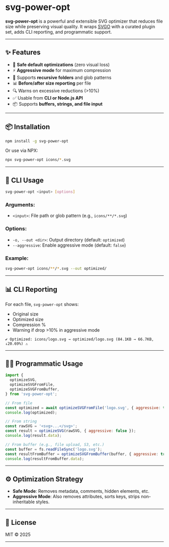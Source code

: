 
# svg-power-opt

**svg-power-opt** is a powerful and extensible SVG optimizer that reduces file size while preserving visual quality. It wraps [SVGO](https://github.com/svg/svgo) with a curated plugin set, adds CLI reporting, and programmatic support.

---

## ✨ Features

- 🔧 **Safe default optimizations** (zero visual loss)
- ⚡ **Aggressive mode** for maximum compression
- 📁 Supports **recursive folders** and glob patterns
- 📊 **Before/after size reporting** per file
- 🔍 Warns on excessive reductions (>10%)
- ✅ Usable from **CLI or Node.js API**
- 📦 Supports **buffers, strings, and file input**

---

## 📦 Installation

```bash
npm install -g svg-power-opt
```

Or use via NPX:

```bash
npx svg-power-opt icons/*.svg
```

---

## 🚀 CLI Usage

```bash
svg-power-opt <input> [options]
```

### Arguments:
- `<input>`: File path or glob pattern (e.g., `icons/**/*.svg`)

### Options:
- `-o, --out <dir>`: Output directory (default: `optimized`)
- `--aggressive`: Enable aggressive mode (default: `false`)
### Example:

```bash
svg-power-opt icons/**/*.svg --out optimized/
```

---

## 📊 CLI Reporting

For each file, `svg-power-opt` shows:

- Original size
- Optimized size
- Compression %
- Warning if drop >10% in aggressive mode

```
✔ Optimized: icons/logo.svg → optimized/logo.svg (84.1KB → 66.7KB, ↓20.69%) ⚠️
```

---

## 🧑‍💻 Programmatic Usage

```js
import {
  optimizeSVG,
  optimizeSVGFromFile,
  optimizeSVGFromBuffer,
} from 'svg-power-opt';

// From file
const optimized = await optimizeSVGFromFile('logo.svg', { aggressive: true });
console.log(optimized);

// From string
const rawSVG = '<svg>...</svg>';
const result = optimizeSVG(rawSVG, { aggressive: false });
console.log(result.data);

// From buffer (e.g., file upload, S3, etc.)
const buffer = fs.readFileSync('logo.svg');
const resultFromBuffer = optimizeSVGFromBuffer(buffer, { aggressive: true });
console.log(resultFromBuffer.data);
```

---

## ⚙️ Optimization Strategy

- **Safe Mode**: Removes metadata, comments, hidden elements, etc.
- **Aggressive Mode**: Also removes attributes, sorts keys, strips non-inheritable styles.

---

## 📄 License

MIT © 2025

---
